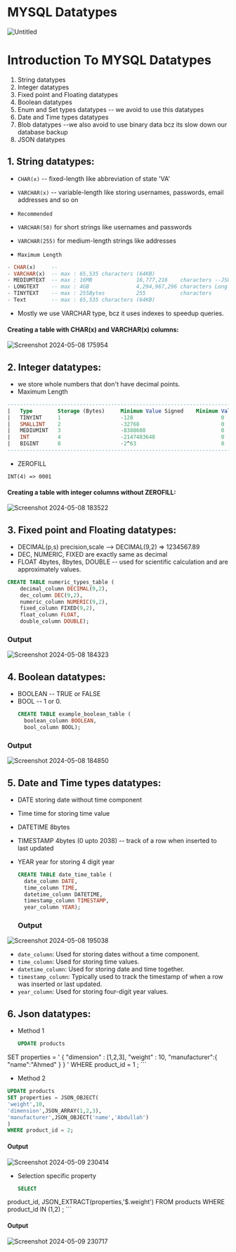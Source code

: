 # MYSQL Datatypes

![Untitled](https://github.com/Techwiz-Laraib/ultimate-mysql-bootcamp/assets/159939710/417e8018-83cf-4b91-aa2f-be516c119fa9)



# Introduction To MYSQL Datatypes

1. String datatypes
2. Integer datatypes 
3. Fixed point and Floating datatypes
4. Boolean datatypes
5. Enum and Set types datatypes -- we avoid to use this datatypes
6. Date and Time types datatypes
7. Blob datatypes --we also avoid to use binary data bcz its slow down our database backup
8. JSON datatypes

## 1. String datatypes:

- `CHAR(x)` -- fixed-length like abbreviation of state 'VA'

- `VARCHAR(x)` -- variable-length like storing usernames, passwords, email addresses and so on

- `Recommended`

- `VARCHAR(50)` for short strings like usernames and passwords

- `VARCHAR(255)` for medium-length strings like addresses

- `Maximum Length`

```sql
- CHAR(x)     --  
- VARCHAR(x)  -- max : 65,535 characters (64KB) 
- MEDIUMTEXT  -- max : 16MB              16,777,216    characters --JSON objects, CSV and short medium length book
- LONGTEXT    -- max : 4GB               4,294,967,296 characters Long Text books
- TINYTEXT    -- max : 255Bytes          255           characters
- Text        -- max : 65,535 characters (64KB)
```
- Mostly we use VARCHAR type, bcz it uses indexes to speedup queries.

####  Creating a table with CHAR(x) and VARCHAR(x) columns:
![Screenshot 2024-05-08 175954](https://github.com/Techwiz-Laraib/ultimate-mysql-bootcamp/assets/159939710/3579d2ae-1379-4786-ab50-12557eac9a7b)

  

## 2. Integer datatypes:

- we store whole numbers that don't have decimal points.
- Maximum Length
```sql
-------------------------------------------------------------------------------------------------------------------------------------
|   Type	    Storage (Bytes)	    Minimum Value Signed	Minimum Value Unsigned	Maximum Value Signed	Maximum Value Unsigned  |
|   TINYINT 	1	                -128	                        0	                    127	                    255             |
|   SMALLINT	2	                -32768	                        0	                    32767	                65535           |
|   MEDIUMINT	3	                -8388608	                    0	                    8388607	                16777215        |
|   INT        	4	                -2147483648	                    0	                    2147483647	            4294967295      |
|   BIGINT  	8	                -2^63	                        0	                    2^63-1	                2^64-1          |
-------------------------------------------------------------------------------------------------------------------------------------
```
- ZEROFILL

```
INT(4) => 0001
```
#### Creating a table with integer columns without ZEROFILL:

![Screenshot 2024-05-08 183522](https://github.com/Techwiz-Laraib/ultimate-mysql-bootcamp/assets/159939710/a0af8efe-fac5-4b97-a164-b118fa32386b)


## 3. Fixed point and Floating datatypes:

- DECIMAL(p,s) precision,scale --> DECIMAL(9,2) => 1234567.89
- DEC, NUMERIC, FIXED are exactly same as decimal
- FLOAT 4bytes, 8bytes, DOUBLE -- used for scientific calculation and are approximately values.




```sql 
CREATE TABLE numeric_types_table (
    decimal_column DECIMAL(9,2),
    dec_column DEC(9,2),
    numeric_column NUMERIC(9,2),
    fixed_column FIXED(9,2),
    float_column FLOAT,
    double_column DOUBLE);
```

### Output
![Screenshot 2024-05-08 184323](https://github.com/Techwiz-Laraib/ultimate-mysql-bootcamp/assets/159939710/d944dc09-ef7e-4b4e-be75-b02f900d7703)


## 4. Boolean datatypes:

- BOOLEAN -- TRUE or FALSE
- BOOL -- 1 or 0.
  ```sql
  CREATE TABLE example_boolean_table (
    boolean_column BOOLEAN,
    bool_column BOOL);
  ```
### Output

![Screenshot 2024-05-08 184850](https://github.com/Techwiz-Laraib/ultimate-mysql-bootcamp/assets/159939710/7a43e7b4-1d29-41de-adca-eac28732168f)


## 5. Date and Time types datatypes:

- DATE storing date without time component
- Time time for storing time value
- DATETIME 8bytes
- TIMESTAMP 4bytes (0 upto 2038) -- track of a row when inserted to last updated
- YEAR year for storing 4 digit year

  
  
  ```sql
  CREATE TABLE date_time_table (
    date_column DATE,
    time_column TIME,
    datetime_column DATETIME,
    timestamp_column TIMESTAMP,
    year_column YEAR);
  ```
  ### Output
![Screenshot 2024-05-08 195038](https://github.com/Techwiz-Laraib/ultimate-mysql-bootcamp/assets/159939710/7a60fc11-4848-4524-9398-29589bb967cc)


- `date_column`: Used for storing dates without a time component.
- `time_column`: Used for storing time values.
- `datetime_column`: Used for storing date and time together.
- `timestamp_column`: Typically used to track the timestamp of when a row was inserted or last updated.
- `year_column`: Used for storing four-digit year values.


## 6. Json datatypes:
- Method 1
  ```sql
  UPDATE products
SET properties = 
'
{
	"dimension" : [1,2,3],
    "weight" : 10,
    "manufacturer":{
    "name":"Ahmed"
    }
}
'
WHERE product_id = 1 ;
     ```

- Method 2
```sql
UPDATE products
SET properties = JSON_OBJECT(
'weight',10,
'dimension',JSON_ARRAY(1,2,3),
'manufacturer',JSON_OBJECT('name','Abdullah')
)
WHERE product_id = 2;
```
#### Output
![Screenshot 2024-05-09 230414](https://github.com/Techwiz-Laraib/ultimate-mysql-bootcamp/assets/159939710/9aa1f9bd-ee59-45a5-a140-a767f63576ff)

- Selection specific property
  ```sql
  SELECT 
product_id,
JSON_EXTRACT(properties,'$.weight')
FROM products
WHERE product_id IN (1,2) ;
    ```
#### Output
![Screenshot 2024-05-09 230717](https://github.com/Techwiz-Laraib/ultimate-mysql-bootcamp/assets/159939710/2f515931-bc09-4e49-bf50-d5be7e1f2f7b)






